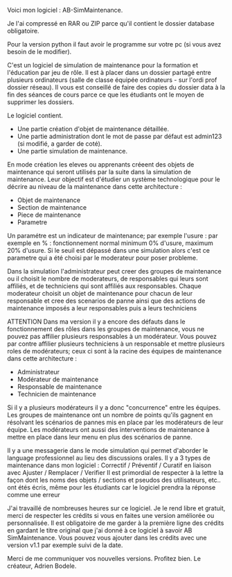 Voici mon logiciel : AB-SimMaintenance.

Je l'ai compressé en RAR ou ZIP parce qu'il contient le dossier database obligatoire.

Pour la version python il faut avoir le programme sur votre pc (si vous avez besoin de le modifier).

C'est un logiciel de simulation de maintenance pour la formation et l'éducation par jeu de rôle.
Il est à placer dans un dossier partagé entre plusieurs ordinateurs (salle de classe équipée ordinateurs - sur l'ordi prof dossier réseau).
Il vous est conseillé de faire des copies du dossier data à la fin des séances de cours parce ce que les étudiants ont le moyen de supprimer les dossiers.

Le logiciel contient.
- Une partie création d'objet de maintenance détaillée.
- Une partie administration dont le mot de passe par défaut est admin123 (si modifié, a garder de coté).
- Une partie simulation de maintenance.

En mode création les eleves ou apprenants créeent des objets de maintenance qui seront utilisés par la suite dans la simulation de maintenance.
Leur objectif est d'étudier un système technologique pour le décrire au niveau de la maintenance dans cette architecture :

- Objet de maintenance
- Section de maintenance
- Piece de maintenance
- Parametre

Un paramétre est un indicateur de maintenance; par exemple l'usure : par exemple en % : fonctionnement normal minimum 0% d'usure, maximum 20% d'usure.
Si le seuil est dépassé dans une simulation alors c'est ce parametre qui a été choisi par le moderateur pour poser probleme.

Dans la simulation l'administrateur peut creer des groupes de maintenance ou il choisit le nombre de moderateurs, de responsables qui leurs sont affiliés, et de techniciens qui sont affiliés aux responsables.
Chaque moderateur choisit un objet de maintenance pour chacun de leur responsable et cree des scenarios de panne ainsi que des actions de maintenance imposés a leur responsables puis a leurs techniciens

ATTENTION Dans ma version il y a encore des défauts dans le fonctionnement des rôles dans les groupes de maintenance, vous ne pouvez pas affilier plusieurs responsables à un modérateur.
Vous pouvez par contre affilier plusieurs techniciens à un responsable et mettre plusieurs roles de modérateurs; ceux ci sont à la racine des équipes de maintenance dans cette architecture :

- Administrateur
- Modérateur de maintenance
- Responsable de maintenance
- Technicien de maintenance

Si il y a plusieurs modérateurs il y a donc "concurrence" entre les équipes.
Les groupes de maintenance ont un nombre de points qu'ils gagnent en résolvant les scénarios de pannes mis en place par les modérateurs de leur équipe.
Les modérateurs ont aussi des interventions de maintenance à mettre en place dans leur menu en plus des scénarios de panne.

Il y a une messagerie dans le mode simulation qui permet d'aborder le language professionnel au lieu des discussions orales.
Il y a 3 types de maintenance dans mon logiciel : Correctif / Préventif / Curatif en liaison avec Ajuster / Remplacer / Verifier
Il est primordial de respecter à la lettre la façon dont les noms des objets / sections et pseudos des utilisateurs, etc.. ont étés écris, même pour les étudiants car le logiciel prendra la réponse comme une erreur

J'ai travaillé de nombreuses heures sur ce logiciel. Je le rend libre et gratuit, merci de respecter les crédits si vous en faites une version améliorée ou personnalisée.
Il est obligatoire de me garder à la première ligne des crédits en gardant le titre original que j'ai donné à ce logiciel à savoir AB SimMaintenance.
Vous pouvez vous ajouter dans les crédits avec une version v1.1 par exemple suivi de la date.

Merci de me communiquer vos nouvelles versions. Profitez bien.
Le créateur, Adrien Bodele.
